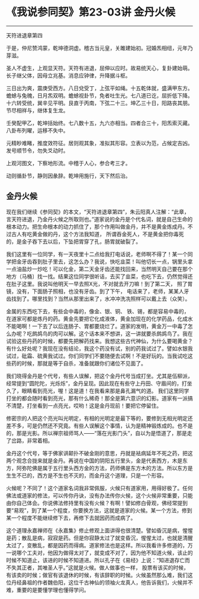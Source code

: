 # 《我说参同契》第23-03讲 金丹火候

------

天符进退章第四

于是，仲尼赞鸿蒙，乾坤德洞虚。稽古当元皇，关雎建始初。冠婚炁相纽，元年乃芽滋。

圣人不虚生，上观显天符。天符有进退，屈伸以应时。故易统天心，复卦建始萌。长子继父体，因母立兆基。消息应钟律，升降据斗枢。

三日出为爽，震庚受西方。八日兌受丁，上弦平如绳。十五乾体就，盛满甲东方。蟾蜍与兔魄，日月炁双明。蟾蜍视卦节，免者吐生光。七八道已讫，屈折低下降。十六转受统，巽辛见平明。艮直于丙南，下弦二十三。坤乙三十日，阳路丧其朋。节尽相祥与，继体复生龙。

壬癸配甲乙，乾坤括始终。七八数十五，九六亦相当。四者合三十，阳炁索灭藏。八卦布列曜，运移不失中。

元精眇难睹，推度效符征。居则观其象，准拟其形容。立表以为范，占候定吉凶。发号顺节令，勿失爻动时。

上观河图文，下察地形流。中稽于人心，参合考三才。

动则循卦节，静则因彖辞。乾坤用施行，天下然后治。

## 金丹火候

现在我们继续《参同契》的本文，“天符进退章第四”，朱云阳真人注解：“此章，言天符进退，乃金丹火候之所取则也。”道家说的金丹是个代名词，就是自己生命的根本动力。把生命根本的动力抓住了，那个作用叫做金丹，并不是黄金炼成丹。不过古人有吃黄金做的丹，这个方法我知道， 所谓吞金死人，不是黄金把你毒死的，是金子吞下去以后，下坠把胃穿了孔，肠胃就破裂了。

我们这里有一位同学，有一天夜里十二点给我打电话说，老师啊不得了！某一个同学把金牙齿吞到肚子里去，这怎么办？我说，快吃韭菜！叫他切长一点，锅里头拿一点油盐炒一炒吃！可以化金，第二天金牙齿还能找回来，当然明天自己要在那个地方（马桶〕找一找。结果这位同学很听话，去买了韭菜，也吃下去，仍然觉得还在肚子这里。我说叫他明天一早去照X光，不对就去开刀嘛！到了第二天， 照了胃镜，没有，下面肠子照相，也没有牙齿。到了下午， 电话来了，老师，某某人牙齿找到了。哪里找到？当然从那里出来了，水冲冲洗冼照样可以戴上去（众笑）。

金属的东西吃下去，有些会中毒的，像金、银、铜、 铁、锡，都是容易中毒的，在道家可都是炼丹的药。黄金先要把它化成液体，黄金加现在的化学药品，化成水不能喝啊！一下去了以后连肠子、胃都要烧烂了。道家的发明，黄金万一中毒了怎么办呢？吃鹧鸪鸟的肉可以解。这个话本来不想讲，这一讲就要杀鹧鸪鸟了。我在试验这些丹药的时候，都要先把解药找来。我想这些古代神仙，为什么要喝黄金？有什么好处呢？我现在没有结论，我这个药没有试，别的药我试过了。譬如水银我试过，砒霜、硫黄我试过。你们同学们不要随便去试啊！不是好玩的。当我试吃这些药的时候，那就是等于自杀，准备就跟你们诸位不见面了。

我们晓得金丹是个代号，有些人误解，把这个金丹代号当成打坐。尤其是伍柳派，经常提到“圆陀陀，光烁烁”，金丹呈现。因此现在有些守上丹田、守眉间的，打坐久了，眼睛看到亮光，喔！这是道！在我看来那是鼻孔漏气的道。 我们这里同学打坐的都会随时看到亮光，那有什么稀奇！那全是第六意识的幻影。道家有一派搞不清楚，打坐看到一点亮光，哎哟！这是金丹现前！要把它停留住。

修密宗的人把这个亮光叫光明定，有相的光明定是最下等的，要修到无相光明定还差不多，可是仍然还不究竟。有些人误解这个事情，认为是精神锻炼成的。也不是的，那是光影。所以禅宗祖师骂人——“落在光影门头”，自以为是悟道了，那是走了岔路，非常着相。

金丹这个代号，等于佛家讲颠扑不破金刚的意思，丹就是袪病延年不死之药，把这两个观念合拢来就是金丹。再说在中国的阴阳五行里头，金是代表西方，木是东方，阿弥陀佛是属于五行里头西方金的方法，药师佛是东方木的方法。所以东方是生生不已的，西方是不生也不灭的，而金丹这个道理，只是一个形容。

火候呢？不同了！这个道家名词我非常佩服，火候只有道家用，用得好极了。任何佛法或道家的修法，可以传你丹诀，没有办法传你火候，这个火候非常重要，只能由你自己体会。你说佛法修持里有没有火候？有啊！譬如修白骨观，佛经常提到要“易观”，到了某一个程度，你要换方法，这就是道家的火候。某一个方法，修到某一个程度不能继续修下去，再修下去就因药而成病了。

这个道理永嘉禅师在《永嘉集》修止修观上面讲得也很清楚。譬如昏沉是病，惺惺是药；散乱是病，寂寂是药。但是你寂静太过了就变昏沉，惺惺太过，也就是清醒太过了，变散乱，都是因药而得病。道家修法也是这样。所以我看许多修道的，万一说哪个工夫对，他因为做得太对了，就变成不对了，因为他不知道火候，该止的时候不知道止，该进的时候不知道进。所以孔子在《易经》上说：“知进退存亡而不失其正者，其唯圣人乎。”这就是火候。做人做事也一样， 股票有该买的时候，有该卖的时候；做官有该退休的时候，有该辞职的时候。火候虽然那么难，我们这位丹经鼻祖的作者魏伯阳，这位千古神仙的领袖火龙真人，他告诉我们，火候并不难，重要的是要懂学理也懂得学问。